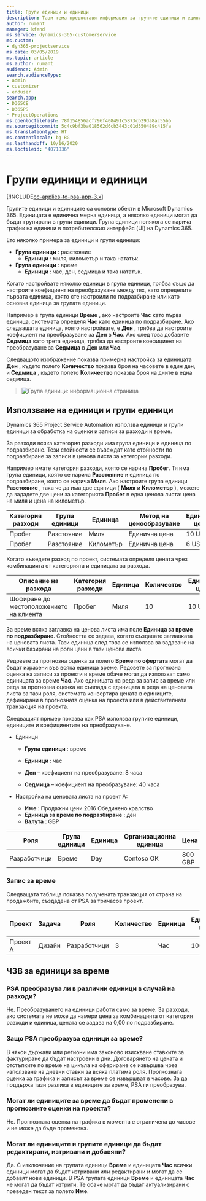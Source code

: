 ```yaml
---
title: Групи единици и единици
description: Тази тема предоставя информация за групите единици и единиците.
author: rumant
manager: kfend
ms.service: dynamics-365-customerservice
ms.custom:
- dyn365-projectservice
ms.date: 03/05/2019
ms.topic: article
ms.author: rumant
audience: Admin
search.audienceType:
- admin
- customizer
- enduser
search.app:
- D365CE
- D365PS
- ProjectOperations
ms.openlocfilehash: 78f154856acf796f408491c5873cb29da8ac55bb
ms.sourcegitcommit: 5c4c9bf3ba018562d6cb3443c01d550489c415fa
ms.translationtype: HT
ms.contentlocale: bg-BG
ms.lasthandoff: 10/16/2020
ms.locfileid: "4071836"
---
```

# <a name="unit-groups-and-units"></a>Групи единици и единици

[!INCLUDE[cc-applies-to-psa-app-3.x](../includes/cc-applies-to-psa-app-3x.md)]

Групите единици и единиците са основни обекти в Microsoft Dynamics 365. Единицата е единична мерна единица, а няколко единици могат да бъдат групирани в групи единици. Група единици понякога се нарича график на единици в потребителския интерфейс (UI) на Dynamics 365. 

Ето няколко примера за единици и групи единици:
 
- **Група единици** : разстояние 
    - **Единици** : миля, километър и така нататък.
- **Група единици** : време
    - **Единици** : час, ден, седмица и така нататък. 

Когато настройвате няколко единици в група единици, трябва също да настроите коефициент на преобразуване между тях, като определите първата единица, която сте настроили по подразбиране или като основна единица за групата единици. 

Например в група единици **Време** , ако настроите **Час** като първа единица, системата определя **Час** като единица по подразбиране. Ако следващата единица, която настройвате, е **Ден** , трябва да настроите коефициент на преобразуване за **Ден** в **Час**. Ако след това добавите **Седмица** като трета единица, трябва да настроите коефициент на преобразуване за **Седмица** в **Ден** или **Час**. 

Следващото изображение показва примерна настройка за единицата **Ден** , където полето **Количество** показва броя на часовете в един ден, и **Седмица** , където полето **Количество** показва броя на дните в една седмица.

> ![Група единици: информационна страница](media/advanced-2.png)

## <a name="using-units-and-unit-groups"></a>Използване на единици и групи единици

Dynamics 365 Project Service Automation използва единици и групи единици за обработка на оценки и записи за разходи и време. 

За разходи всяка категория разходи има група единици и единица по подразбиране. Тези стойности се въвеждат като стойности по подразбиране за записи в ценова листа за категории разходи. 

Например имате категория разходи, която се нарича **Пробег**. Тя има група единици, която се нарича **Разстояние** и единица по подразбиране, която се нарича **Миля**. Ако настроите група единици **Разстояние** , така че да има две единици ( **Миля** и **Километър** ), можете да зададете две цени за категорията **Пробег** в една ценова листа: цена на миля и цена на километър.

| Категория разходи  | Група единици  | Единица      | Метод на ценообразуване  | Единична цена  |
|-------------------|---------------|-----------|-------------------|-------------------|
| Пробег           | Разстояние      | Миля      | Единична цена    | 10 USD            |
| Пробег           | Разстояние      | Километър | Единична цена    |  6 USD            |

Когато въведете разход по проект, системата определя цената чрез комбинацията от категорията и единицата за разхода. 

| Описание на разхода        | Категория разходи  | Единица  | Количество  | Единична цена   |
|----------------------------|---------------------|-------|-----------|----------------|
| Шофиране до местоположението на клиента | Пробег             | Миля  | 10        | 10 USD         |

За време всяка заглавка на ценова листа има поле **Единица за време по подразбиране**. Стойността се задава, когато създавате заглавката на ценовата листа. Тази единица след това се използва за задаване на всички базирани на роли цени в тази ценова листа.

Редовете за прогнозна оценка за полето **Време по офертата** могат да бъдат изразени във всяка единица време. Редовете за прогнозна оценка на записи за проекти и време обаче могат да използват само единицата за време **Час**. Ако единицата на реда за запис за време или реда за прогнозна оценка не съвпада с единицата в реда на ценовата листа за тази роля, системата конвертира цената в единиците, дефинирани в прогнозната оценка на проекта или в действителната транзакция на проекта.

Следващият пример показва как PSA използва групите единици, единиците и коефициентите на преобразуване.
- Единици

   - **Група единици** : време 
   - **Единици** : час 
    
    - **Ден** – коефициент на преобразуване: 8 часа       
    - **Седмица** – коефициент на преобразуване: 40 часа  
        
- Настройка на ценовата листа на проект А:

    - **Име** : Продажни цени 2016 Обединено кралство 
    - **Единица за време по подразбиране** : ден 
    - **Валута** : GBP

| Роля      | Група единици | Единица | Организационна единица | Цена   |
|-----------|------------|------|---------------------|---------|
| Разработчици | Време       | Day  | Contoso ОК          | 800 GBP |

### <a name="time-entry"></a>Запис за време

Следващата таблица показва получената транзакция от страна на продажбите, създадена от PSA за тричасов проект.


| Проект   | Задача    | Роля      | Количество | Единица  | Единична цена | Сума на нефактурираните продажби |
|-----------|---------|-----------|----------|-------|------------|-----------------------|
| Проект А | Дизайн  | Разработчици | 3        | Час  | 100 GBP    | 300 GBP               |

## <a name="time-unit-faq"></a>ЧЗВ за единици за време

### <a name="does-psa-convert-to-different-units-in-the-case-of-expenses"></a>PSA преобразува ли в различни единици в случай на разходи?
Не. Преобразуването на единици работи само за време. За разходи, ако системата не може да намери цена за комбинацията от категория разходи и единица, цената се задава на 0,00 по подразбиране.

### <a name="why-does-psa-convert-time-units"></a>Защо PSA преобразува единици за време?
В някои държави или региони има законово изискване ставките за фактуриране да бъдат настроени в дни. Договарянето на цената и отстъпките по време на цикъла на офериране се извършва чрез използване на дневни ставки за всяка платима роля. Прогнозната оценка за графика и записът за време се извършват в часове. За да поддържа тази разлика в единиците за време, PSA ги преобразува.

### <a name="can-time-units-be-changed-on-project-estimates"></a>Могат ли единиците за време да бъдат променени в прогнозните оценки на проекта?
Не. Прогнозната оценка на графика в момента е ограничена до часове и не може да бъде променяна.

### <a name="can-units-and-unit-groups-be-edited-deleted-and-added"></a>Могат ли единиците и групите единици да бъдат редактирани, изтривани и добавяни?
Да. С изключение на групата единици **Време** и единицата **Час** всички единици могат да бъдат изтривани или редактирани и могат да се добавят нови единици. В PSA групата единици **Време** и единицата **Час** не могат да бъдат изтрити. Те обаче могат да бъдат актуализирани с преведен текст за полето **Име**.
